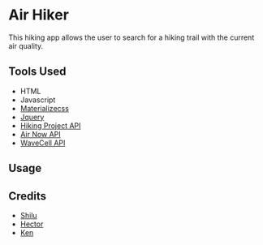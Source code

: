# Air Hiker

This hiking app allows the user to search for a hiking trail with the current air quality. 

## Tools Used

* HTML
* Javascript
* [Materializecss](https://materializecss.com/)
* [Jquery](https://jquery.com/)
* [Hiking Project API](https://www.hikingproject.com/data)
* [Air Now API](https://www.airnow.gov/aqi-widgets/)
* [WaveCell API](https://developer.wavecell.com/)

## Usage 

## Credits

* [Shilu](https://github.com/zoushilu31) 
* [Hector](https://github.com/patinoman)
* [Ken](https://github.com/kmarchand55)